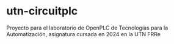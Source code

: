 # utn-circuitplc
Proyecto para el laboratorio de OpenPLC de Tecnologías para la Automatización, asignatura cursada en 2024 en la UTN FRRe
